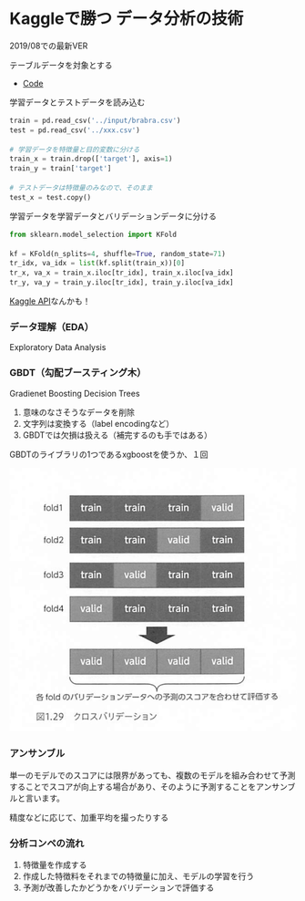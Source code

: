 # Kaggleで勝つ データ分析の技術
2019/08での最新VER

テーブルデータを対象とする

- [Code](https://github.com/ghmagazine/kagglebook)

学習データとテストデータを読み込む

```python
train = pd.read_csv('../input/brabra.csv')
test = pd.read_csv('../xxx.csv')

# 学習データを特徴量と目的変数に分ける
train_x = train.drop(['target'], axis=1)
train_y = train['target']

# テストデータは特徴量のみなので、そのまま
test_x = test.copy()
```

学習データを学習データとバリデーションデータに分ける

```python
from sklearn.model_selection import KFold

kf = KFold(n_splits=4, shuffle=True, random_state=71)
tr_idx, va_idx = list(kf.split(train_x))[0]
tr_x, va_x = train_x.iloc[tr_idx], train_x.iloc[va_idx]
tr_y, va_y = train_y.iloc[tr_idx], train_y.iloc[va_idx]
```

[Kaggle API](https://github.com/Kaggle/kaggle-api)なんかも！


### データ理解（EDA）
Exploratory Data Analysis

### GBDT（勾配ブースティング木）
Gradienet Boosting Decision Trees

1. 意味のなさそうなデータを削除
2. 文字列は変換する（label encodingなど）
3. GBDTでは欠損は扱える（補完するのも手ではある）

GBDTのライブラリの1つであるxgboostを使うか、１回

![](./img/validation.png)


### アンサンブル
単一のモデルでのスコアには限界があっても、複数のモデルを組み合わせて予測することでスコアが向上する場合があり、そのように予測することをアンサンブルと言います。

精度などに応じて、加重平均を撮ったりする

### 分析コンペの流れ
1. 特徴量を作成する
2. 作成した特徴料をそれまでの特徴量に加え、モデルの学習を行う
3. 予測が改善したかどうかをバリデーションで評価する





